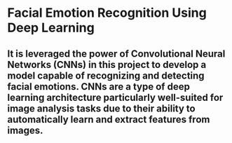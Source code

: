 # Facial Emotion Recognition Using Deep Learning

## It is leveraged the power of Convolutional Neural Networks (CNNs) in this project to develop a model capable of recognizing and detecting facial emotions. CNNs are a type of deep learning architecture particularly well-suited for image analysis tasks due to their ability to automatically learn and extract features from images.
